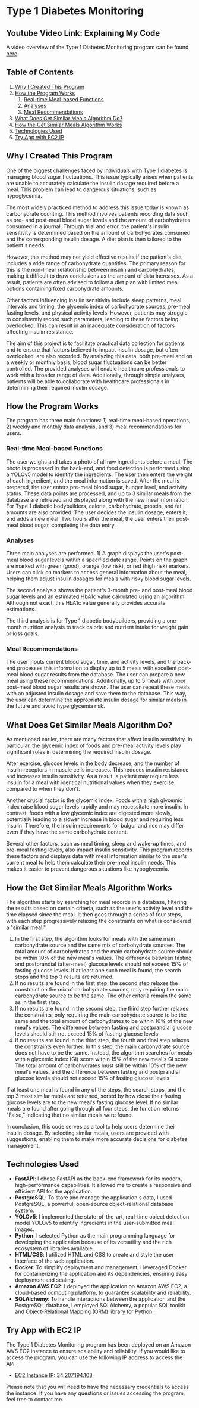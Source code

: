 # Type 1 Diabetes Monitoring

## Youtube Video Link: Explaining My Code
A video overview of the Type 1 Diabetes Monitoring program can be found [here](https://www.youtube.com/watch?v=35GE16QqubY).

## Table of Contents
1. [Why I Created This Program](#why-i-created-this-program)
2. [How the Program Works](#how-the-program-works)
    1. [Real-time Meal-based Functions](#real-time-meal-based-functions)
    2. [Analyses](#analyses)
    3. [Meal Recommendations](#meal-recommendations)
3. [What Does Get Similar Meals Algorithm Do?](#what-does-get-similar-meals-algorithm-do)
4. [How the Get Similar Meals Algorithm Works](#how-the-get-similar-meals-algorithm-works)
5. [Technologies Used](#technologies-used)
6. [Try App with EC2 IP](#try-app-with-ec2-ip)

## Why I Created This Program

One of the biggest challenges faced by individuals with Type 1 diabetes is managing blood sugar fluctuations. This issue typically arises when patients are unable to accurately calculate the insulin dosage required before a meal. This problem can lead to dangerous situations, such as hypoglycemia.

The most widely practiced method to address this issue today is known as carbohydrate counting. This method involves patients recording data such as pre- and post-meal blood sugar levels and the amount of carbohydrates consumed in a journal. Through trial and error, the patient's insulin sensitivity is determined based on the amount of carbohydrates consumed and the corresponding insulin dosage. A diet plan is then tailored to the patient's needs.

However, this method may not yield effective results if the patient's diet includes a wide range of carbohydrate quantities. The primary reason for this is the non-linear relationship between insulin and carbohydrates, making it difficult to draw conclusions as the amount of data increases. As a result, patients are often advised to follow a diet plan with limited meal options containing fixed carbohydrate amounts.

Other factors influencing insulin sensitivity include sleep patterns, meal intervals and timing, the glycemic index of carbohydrate sources, pre-meal fasting levels, and physical activity levels. However, patients may struggle to consistently record such parameters, leading to these factors being overlooked. This can result in an inadequate consideration of factors affecting insulin resistance.

The aim of this project is to facilitate practical data collection for patients and to ensure that factors believed to impact insulin dosage, but often overlooked, are also recorded. By analyzing this data, both pre-meal and on a weekly or monthly basis, blood sugar fluctuations can be better controlled. The provided analyses will enable healthcare professionals to work with a broader range of data. Additionally, through simple analyses, patients will be able to collaborate with healthcare professionals in determining their required insulin dosage.  

## How the Program Works

The program has three main functions: 1) real-time meal-based operations, 2) weekly and monthly data analysis, and 3) meal recommendations for users.

### Real-time Meal-based Functions

The user weighs and takes a photo of all raw ingredients before a meal. The photo is processed in the back-end, and food detection is performed using a YOLOv5 model to identify the ingredients. The user then enters the weight of each ingredient, and the meal information is saved. After the meal is prepared, the user enters pre-meal blood sugar, hunger level, and activity status. These data points are processed, and up to 3 similar meals from the database are retrieved and displayed along with the new meal information. For Type 1 diabetic bodybuilders, calorie, carbohydrate, protein, and fat amounts are also provided. The user decides the insulin dosage, enters it, and adds a new meal. Two hours after the meal, the user enters their post-meal blood sugar, completing the data entry.

### Analyses

Three main analyses are performed. 1) A graph displays the user's post-meal blood sugar levels within a specified date range. Points on the graph are marked with green (good), orange (low risk), or red (high risk) markers. Users can click on markers to access general information about the meal, helping them adjust insulin dosages for meals with risky blood sugar levels.

The second analysis shows the patient's 3-month pre- and post-meal blood sugar levels and an estimated HbA1c value calculated using an algorithm. Although not exact, this HbA1c value generally provides accurate estimations.

The third analysis is for Type 1 diabetic bodybuilders, providing a one-month nutrition analysis to track calorie and nutrient intake for weight gain or loss goals.

### Meal Recommendations

The user inputs current blood sugar, time, and activity levels, and the back-end processes this information to display up to 5 meals with excellent post-meal blood sugar results from the database. The user can prepare a new meal using these recommendations. Additionally, up to 5 meals with poor post-meal blood sugar results are shown. The user can repeat these meals with an adjusted insulin dosage and save them to the database. This way, the user can determine the appropriate insulin dosage for similar meals in the future and avoid hyperglycemia risk.

## What Does Get Similar Meals Algorithm Do?

As mentioned earlier, there are many factors that affect insulin sensitivity. In particular, the glycemic index of foods and pre-meal activity levels play significant roles in determining the required insulin dosage.

After exercise, glucose levels in the body decrease, and the number of insulin receptors in muscle cells increases. This reduces insulin resistance and increases insulin sensitivity. As a result, a patient may require less insulin for a meal with identical nutritional values when they exercise compared to when they don't.

Another crucial factor is the glycemic index. Foods with a high glycemic index raise blood sugar levels rapidly and may necessitate more insulin. In contrast, foods with a low glycemic index are digested more slowly, potentially leading to a slower increase in blood sugar and requiring less insulin. Therefore, the insulin requirements for bulgur and rice may differ even if they have the same carbohydrate content.

Several other factors, such as meal timing, sleep and wake-up times, and pre-meal fasting levels, also impact insulin sensitivity. This program records these factors and displays data with meal information similar to the user's current meal to help them calculate their pre-meal insulin needs. This makes it easier to prevent dangerous situations like hypoglycemia.

## How the Get Similar Meals Algorithm Works

The algorithm starts by searching for meal records in a database, filtering the results based on certain criteria, such as the user's activity level and the time elapsed since the meal. It then goes through a series of four steps, with each step progressively relaxing the constraints on what is considered a "similar meal."

1. In the first step, the algorithm looks for meals with the same main carbohydrate source and the same mix of carbohydrate sources. The total amount of carbohydrates and the main carbohydrate source should be within 10% of the new meal's values. The difference between fasting and postprandial (after-meal) glucose levels should not exceed 15% of fasting glucose levels. If at least one such meal is found, the search stops and the top 3 results are returned.
2. If no results are found in the first step, the second step relaxes the constraint on the mix of carbohydrate sources, only requiring the main carbohydrate source to be the same. The other criteria remain the same as in the first step.
3. If no results are found in the second step, the third step further relaxes the constraints, only requiring the main carbohydrate source to be the same and the total amount of carbohydrates to be within 10% of the new meal's values. The difference between fasting and postprandial glucose levels should still not exceed 15% of fasting glucose levels.
4. If no results are found in the third step, the fourth and final step relaxes the constraints even further. In this step, the main carbohydrate source does not have to be the same. Instead, the algorithm searches for meals with a glycemic index (GI) score within 15% of the new meal's GI score. The total amount of carbohydrates must still be within 10% of the new meal's values, and the difference between fasting and postprandial glucose levels should not exceed 15% of fasting glucose levels.

If at least one meal is found in any of the steps, the search stops, and the top 3 most similar meals are returned, sorted by how close their fasting glucose levels are to the new meal's fasting glucose level. If no similar meals are found after going through all four steps, the function returns "False," indicating that no similar meals were found.

In conclusion, this code serves as a tool to help users determine their insulin dosage. By selecting similar meals, users are provided with suggestions, enabling them to make more accurate decisions for diabetes management.

## Technologies Used

- **FastAPI**: I chose FastAPI as the back-end framework for its modern, high-performance capabilities. It allowed me to create a responsive and efficient API for the application.
- **PostgreSQL**: To store and manage the application's data, I used PostgreSQL, a powerful, open-source object-relational database system.
- **YOLOv5**: I implemented the state-of-the-art, real-time object detection model YOLOv5 to identify ingredients in the user-submitted meal images.
- **Python**: I selected Python as the main programming language for developing the application because of its versatility and the rich ecosystem of libraries available.
- **HTML/CSS**: I utilized HTML and CSS to create and style the user interface of the web application.
- **Docker**: To simplify deployment and management, I leveraged Docker for containerizing the application and its dependencies, ensuring easy deployment and scaling.
- **Amazon AWS EC2**: I deployed the application on Amazon AWS EC2, a cloud-based computing platform, to guarantee scalability and reliability.
- **SQLAlchemy**: To handle interactions between the application and the PostgreSQL database, I employed SQLAlchemy, a popular SQL toolkit and Object-Relational Mapping (ORM) library for Python.

## Try App with EC2 IP

The Type 1 Diabetes Monitoring program has been deployed on an Amazon AWS EC2 instance to ensure scalability and reliability. If you would like to access the program, you can use the following IP address to access the API:

- [EC2 Instance IP: 34.207.194.103](http://34.207.194.103)

Please note that you will need to have the necessary credentials to access the instance. If you have any questions or issues accessing the program, feel free to contact me.
